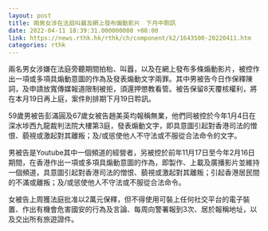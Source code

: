 ```yaml
---
layout: post
title: 兩男女涉在法庭叫囂及網上發布煽動影片　下月中聆訊
date: 2022-04-11 18:39:31.000000000 +08:00
link: https://news.rthk.hk/rthk/ch/component/k2/1643500-20220411.htm
categories: rthk
---
```


兩名男女涉嫌在法庭旁聽期間拍枱、叫囂，以及在網上發布多條煽動影片，被控作出一項或多項具煽動意圖的作為及發表煽動文字兩罪。其中男被告今日作保釋陳詞，及申請放寬傳媒報道限制被拒，須還押懲教看管。被告保留8天覆核權利，將在本月19日再上庭，案件則排期下月19日聆訊。

59歲男被告彭滿圓及67歲女被告趙美英均報稱無業，他們同被控於今年1月4日在深水埗西九龍裁判法院大樓第3庭，發表煽動文字，即具意圖引起對香港司法的憎恨、藐視或激起對其離叛；及/或慫使他人不守法或不服從合法命令的文字。

男被告是Youtube其中一個頻道的經營者，另被控於前年11月17日至今年2月16日期間，在香港作出一項或多項具煽動意圖的作為，即製作、上載及廣播影片並維持一個頻道，具意圖引起對香港司法的憎恨、藐視或激起對其離叛；引起香港居民間的不滿或離叛；及/或慫使他人不守法或不服從合法命令。

女被告上周獲法庭批准以2萬元保釋，但不得使用可裝上任何社交平台的電子裝置、作出有機會危害國安的行為及言論、每周向警署報到3次、居於報稱地址，以及交出所有旅遊證件。
